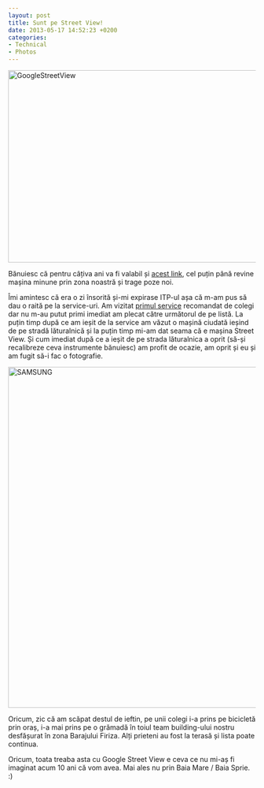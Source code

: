 ```yaml
---
layout: post
title: Sunt pe Street View!
date: 2013-05-17 14:52:23 +0200
categories:
- Technical
- Photos
---
```

<a href="http://www.rusiczki.net/wp-content/uploads/2013/04/GoogleStreetView.png"><img src="http://www.rusiczki.net/wp-content/uploads/2013/04/GoogleStreetView-693x391.png" alt="GoogleStreetView" width="693" height="391" class="alignnone size-medium wp-image-4465" /></a>

Bănuiesc că pentru câțiva ani va fi valabil și <a href="http://goo.gl/maps/AphZx">acest link</a>, cel puțin până revine mașina minune prin zona noastră și trage poze noi.

Îmi amintesc că era o zi însorită și-mi expirase ITP-ul așa că m-am pus să dau o raită pe la service-uri. Am vizitat <a href="http://goo.gl/maps/LENFu">primul service</a> recomandat de colegi dar nu m-au putut primi imediat am plecat către următorul de pe listă. La puțin timp după ce am ieșit de la service am văzut o mașină ciudată ieșind de pe stradă lăturalnică și la puțin timp mi-am dat seama că e mașina Street View. Și cum imediat după ce a ieșit de pe strada lăturalnica a oprit (să-și recalibreze ceva instrumente bănuiesc) am profit de ocazie, am oprit și eu și am fugit să-i fac o fotografie.

<a href="http://www.rusiczki.net/wp-content/uploads/2013/04/2012-07-18-12.56.20.jpg"><img src="http://www.rusiczki.net/wp-content/uploads/2013/04/2012-07-18-12.56.20-519x693.jpg" alt="SAMSUNG" width="519" height="693" class="alignnone size-medium wp-image-4467" /></a>

Oricum, zic că am scăpat destul de ieftin, pe unii colegi i-a prins pe bicicletă prin oraș, i-a mai prins pe o grămadă în toiul team building-ului nostru desfășurat în zona Barajului Firiza. Alți prieteni au fost la terasă și lista poate continua.

Oricum, toata treaba asta cu Google Street View e ceva ce nu mi-aș fi imaginat acum 10 ani că vom avea. Mai ales nu prin Baia Mare / Baia Sprie. :)

